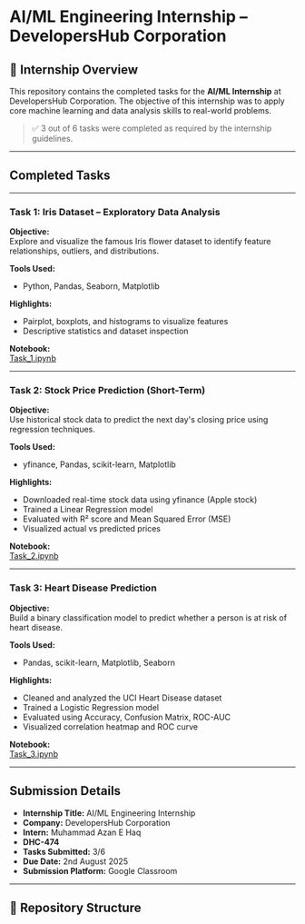 # AI/ML Engineering Internship – DevelopersHub Corporation

## 📌 Internship Overview
This repository contains the completed tasks for the **AI/ML Internship** at DevelopersHub Corporation. The objective of this internship was to apply core machine learning and data analysis skills to real-world problems.

> ✅ 3 out of 6 tasks were completed as required by the internship guidelines.

---

## Completed Tasks

---

###  Task 1: Iris Dataset – Exploratory Data Analysis

**Objective:**  
Explore and visualize the famous Iris flower dataset to identify feature relationships, outliers, and distributions.

**Tools Used:**  
- Python, Pandas, Seaborn, Matplotlib

**Highlights:**
- Pairplot, boxplots, and histograms to visualize features
- Descriptive statistics and dataset inspection

**Notebook:**  
[Task_1.ipynb](./Task_1.ipynb)

---

### Task 2: Stock Price Prediction (Short-Term)

**Objective:**  
Use historical stock data to predict the next day's closing price using regression techniques.

**Tools Used:**  
- yfinance, Pandas, scikit-learn, Matplotlib

**Highlights:**
- Downloaded real-time stock data using yfinance (Apple stock)
- Trained a Linear Regression model
- Evaluated with R² score and Mean Squared Error (MSE)
- Visualized actual vs predicted prices

**Notebook:**  
[Task_2.ipynb](./Task_2.ipynb)

---

### Task 3: Heart Disease Prediction

**Objective:**  
Build a binary classification model to predict whether a person is at risk of heart disease.

**Tools Used:**  
- Pandas, scikit-learn, Matplotlib, Seaborn

**Highlights:**
- Cleaned and analyzed the UCI Heart Disease dataset
- Trained a Logistic Regression model
- Evaluated using Accuracy, Confusion Matrix, ROC-AUC
- Visualized correlation heatmap and ROC curve

**Notebook:**  
[Task_3.ipynb](./Task_3.ipynb)

---

## Submission Details

- **Internship Title:** AI/ML Engineering Internship
- **Company:** DevelopersHub Corporation
- **Intern:** Muhammad Azan E Haq
- **DHC-474**
- **Tasks Submitted:** 3/6
- **Due Date:** 2nd August 2025
- **Submission Platform:** Google Classroom

---

## 📂 Repository Structure

